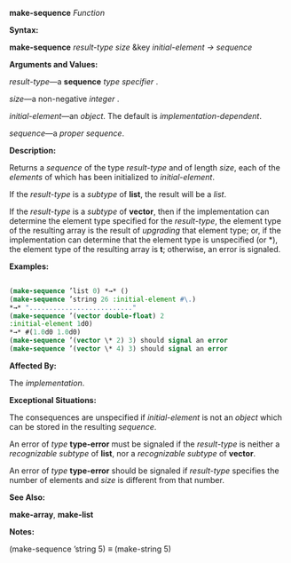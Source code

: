 **make-sequence** *Function* 



**Syntax:** 



**make-sequence** *result-type size* &amp;key *initial-element → sequence* 



**Arguments and Values:** 



*result-type*—a **sequence** *type specifier* . 



*size*—a non-negative *integer* . 



*initial-element*—an *object*. The default is *implementation-dependent*. 



*sequence*—a *proper sequence*. 



**Description:** 



Returns a *sequence* of the type *result-type* and of length *size*, each of the *elements* of which has been initialized to *initial-element*. 



If the *result-type* is a *subtype* of **list**, the result will be a *list*. 



If the *result-type* is a *subtype* of **vector**, then if the implementation can determine the element type specified for the *result-type*, the element type of the resulting array is the result of *upgrading* that element type; or, if the implementation can determine that the element type is unspecified (or \*), the element type of the resulting array is **t**; otherwise, an error is signaled. 



**Examples:**
```lisp
 
(make-sequence ’list 0) *→* () 
(make-sequence ’string 26 :initial-element #\.) 
*→* ".........................." 
(make-sequence ’(vector double-float) 2 
:initial-element 1d0) 
*→* #(1.0d0 1.0d0) 
(make-sequence ’(vector \* 2) 3) should signal an error 
(make-sequence ’(vector \* 4) 3) should signal an error 

```
**Affected By:** 



The *implementation*. 



**Exceptional Situations:** 



The consequences are unspecified if *initial-element* is not an *object* which can be stored in the resulting *sequence*. 







 



 



An error of *type* **type-error** must be signaled if the *result-type* is neither a *recognizable subtype* of **list**, nor a *recognizable subtype* of **vector**. 



An error of *type* **type-error** should be signaled if *result-type* specifies the number of elements and *size* is different from that number. 



**See Also:** 



**make-array**, **make-list** 



**Notes:** 



(make-sequence ’string 5) *≡* (make-string 5) 



